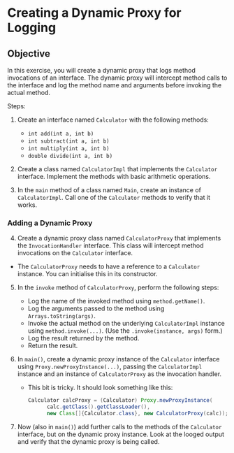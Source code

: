 # Creating a Dynamic Proxy for Logging

## Objective

In this exercise, you will create a dynamic proxy that logs method invocations of an interface. The dynamic proxy will intercept method calls to the interface and log the method name and arguments before invoking the actual method.

Steps:

1. Create an interface named `Calculator` with the following methods:

   - `int add(int a, int b)`
   - `int subtract(int a, int b)`
   - `int multiply(int a, int b)`
   - `double divide(int a, int b)`

2. Create a class named `CalculatorImpl` that implements the `Calculator` interface. Implement the methods with basic arithmetic operations.

3. In the `main` method of a class named `Main`, create an instance of `CalculatorImpl`. Call one of the `Calculator` methods to verify that it works.

### Adding a Dynamic Proxy

4. Create a dynamic proxy class named `CalculatorProxy` that implements the `InvocationHandler` interface. This class will intercept method invocations on the `Calculator` interface.

  - The `CalculatorProxy` needs to have a reference to a `Calculator` instance. You can initialise this in its constructor.

5. In the `invoke` method of `CalculatorProxy`, perform the following steps:

   - Log the name of the invoked method using `method.getName()`.
   - Log the arguments passed to the method using `Arrays.toString(args)`.
   - Invoke the actual method on the underlying `CalculatorImpl` instance using `method.invoke(...)`. (Use the `.invoke(instance, args)` form.)
   - Log the result returned by the method.
   - Return the result.

7. In `main()`, create a dynamic proxy instance of the `Calculator` interface using `Proxy.newProxyInstance(...)`, passing the `CalculatorImpl` instance and an instance of `CalculatorProxy` as the invocation handler.

    - This bit is tricky. It should look something like this:

      ```java
      Calculator calcProxy = (Calculator) Proxy.newProxyInstance(
            calc.getClass().getClassLoader(),
            new Class[]{Calculator.class}, new CalculatorProxy(calc));
      ```

8. Now (also in `main()`) add further calls to the methods of the `Calculator` interface, but on the dynamic proxy instance. Look at the looged output and verify that the dynamic proxy is being called.



